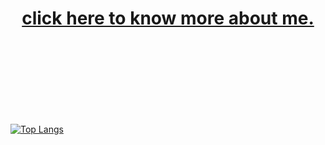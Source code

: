 
<h1 align="center"><a href="https://jeffbuenx.github.io/">click here to know more about me.</a></h1>
<br>
<br>
<br>
<br>
<br>
<br>
<br>

[![Top Langs](https://github-readme-stats.vercel.app/api/top-langs/?username=jeffbuenx&hide=html&theme=dark)](https://github.com/anuraghazra/github-readme-stats)
